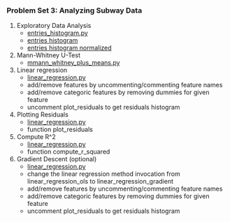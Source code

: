 ### Problem Set 3: Analyzing Subway Data

1. Exploratory Data Analysis
    - [entries_histogram.py](entries_histogram.py)
    - [entries histogram](histogram_subway_entries_distribution.png)
    - [entries histogram normalized ](histogram_subway_entries_distribution_normalized.png)
3. Mann-Whitney U-Test
    - [mmann_whitney_plus_means.py](mann_whitney_plus_means.py)
5. Linear regression
    - [linear_regression.py](linear_regression.py)
    - add/remove features by uncommenting/commenting feature names
    - add/remove categoric features by removing dummies for given feature
    - uncomment plot_residuals to get residuals histogram
6. Plotting Residuals
    - [linear_regression.py](linear_regression.py)
    - function plot\_residuals
7. Compute R^2
    - [linear_regression.py](linear_regression.py)
    - function compute\_r\_squared
8. Gradient Descent (optional)
    - [linear_regression.py](linear_regression.py)
    - change the linear regression method invocation from linear\_regression\_ols to linear\_regression\_gradient
    - add/remove features by uncommenting/commenting feature names
    - add/remove categoric features by removing dummies for given feature
    - uncomment plot_residuals to get residuals histogram